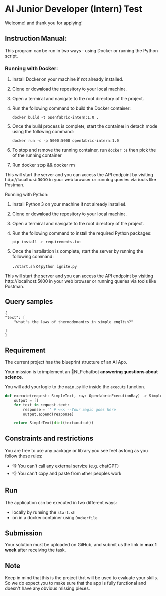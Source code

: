 # AI Junior Developer (Intern) Test 
Welcome! and thank you for applying! 
## Instruction Manual:

This program can be run in two ways - using Docker or running the Python script.

### Running with Docker:

1. Install Docker on your machine if not already installed.

2. Clone or download the repository to your local machine.

3. Open a terminal and navigate to the root directory of the project.

4. Run the following command to build the Docker container:

    `docker build -t openfabric-intern:1.0 .`

5. Once the build process is complete, start the container in detach mode using the following command:

    `docker run -d -p 5000:5000 openfabric-intern:1.0`

6. To stop and remove the running container, run 
    `docker ps` 
    then pick the <container-id> of the running container
    
7. Run docker stop <container-id> && docker rm <containerid>

This will start the server and you can access the API endpoint by visiting http://localhost:5000 in your web browser or running queries via tools like Postman.

Running with Python:

1. Install Python 3 on your machine if not already installed.

2. Clone or download the repository to your local machine.

3. Open a terminal and navigate to the root directory of the project.

3. Run the following command to install the required Python packages:

    `pip install -r requirements.txt`

4. Once the installation is complete, start the server by running the following command:

    `./start.sh` or `python ignite.py`

This will start the server and you can access the API endpoint by visiting http://localhost:5000 in your web browser or running queries via tools like Postman.

## Query samples

    {
    "text": [
        "what's the laws of thermodynamics in simple english?"
        
    ]
    }


## Requirement
The current project has the blueprint structure of an AI App. 

Your mission is to implement an 💬NLP chatbot **answering questions about science**. 

You will add your logic to the `main.py` file inside the `execute` function. 
```python
def execute(request: SimpleText, ray: OpenfabricExecutionRay) -> SimpleText:
    output = []
    for text in request.text:        
        response = '' # <<< --Your magic goes here
        output.append(response)

    return SimpleText(dict(text=output))
```
## Constraints and restrictions
You are free to use any package or library you see feet as long as you follow these rules:
* 👎 You can't call any external service (e.g. chatGPT) 
* 👎 You can't copy and paste from other peoples work 

## Run
The application can be executed in two different ways:
* locally by running the `start.sh` 
* on in a docker container using `Dockerfile` 

## Submission
Your solution must be uploaded on GitHub, and submit us the link in **max 1 week** after receiving the task.

## Note
Keep in mind that this is the project that will be used to evaluate your skills.
So we do expect you to make sure that the app is fully functional and doesn't have any obvious missing pieces.